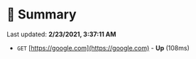 # 📖 Summary
Last updated: **2/23/2021, 3:37:11 AM**

- `GET` [https://google.com](https://google.com) - **Up** (108ms)
